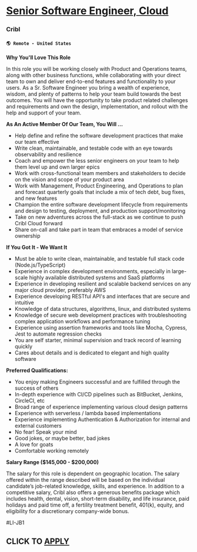 # [Senior Software Engineer, Cloud](https://www.remotewlb.com/apply/senior-software-engineer-cloud-126520)  
### Cribl  
#### `🌎 Remote - United States`  

**Why You'll Love This Role**

In this role you will be working closely with Product and Operations teams, along with other business functions, while collaborating with your direct team to own and deliver end-to-end features and functionality to your users. As a Sr. Software Engineer you bring a wealth of experience, wisdom, and plenty of patterns to help your team build towards the best outcomes. You will have the opportunity to take product related challenges and requirements and own the design, implementation, and rollout with the help and support of your team.

**As An Active Member Of Our Team, You Will ...**

  * Help define and refine the software development practices that make our team effective
  * Write clean, maintainable, and testable code with an eye towards observability and resilience
  * Coach and empower the less senior engineers on your team to help them level up and own larger epics
  * Work with cross-functional team members and stakeholders to decide on the vision and scope of your product area
  * Work with Management, Product Engineering, and Operations to plan and forecast quarterly goals that include a mix of tech debt, bug fixes, and new features
  * Champion the entire software development lifecycle from requirements and design to testing, deployment, and production support/monitoring
  * Take on new adventures across the full-stack as we continue to push Cribl Cloud forward
  * Share on-call and take part in team that embraces a model of service ownership

**If You Got It - We Want It**

  * Must be able to write clean, maintainable, and testable full stack code (Node.js/TypeScript)
  * Experience in complex development environments, especially in large-scale highly available distributed systems and SaaS platforms
  * Experience in developing resilient and scalable backend services on any major cloud provider, preferably AWS
  * Experience developing RESTful API's and interfaces that are secure and intuitive
  * Knowledge of data structures, algorithms, linux, and distributed systems
  * Knowledge of secure web development practices with troubleshooting complex application workflows and performance tuning
  * Experience using assertion frameworks and tools like Mocha, Cypress, Jest to automate regression checks
  * You are self starter, minimal supervision and track record of learning quickly
  * Cares about details and is dedicated to elegant and high quality software

**Preferred Qualifications:**

  * You enjoy making Engineers successful and are fulfilled through the success of others
  * In-depth experience with CI/CD pipelines such as BitBucket, Jenkins, CircleCI, etc
  * Broad range of experience implementing various cloud design patterns
  * Experience with serverless / lambda based implementations
  * Experience implementing Authentication & Authorization for internal and external customers
  * No fear! Speak your mind
  * Good jokes, or maybe better, bad jokes
  * A love for goats
  * Comfortable working remotely

**Salary Range ($145,000 - $200,000)**

The salary for this role is dependent on geographic location. The salary offered within the range described will be based on the individual candidate’s job-related knowledge, skills, and experience. In addition to a competitive salary, Cribl also offers a generous benefits package which includes health, dental, vision, short-term disability, and life insurance, paid holidays and paid time off, a fertility treatment benefit, 401(k), equity, and eligibility for a discretionary company-wide bonus.

#LI-JB1

  
## CLICK TO [APPLY](https://www.remotewlb.com/apply/senior-software-engineer-cloud-126520)


